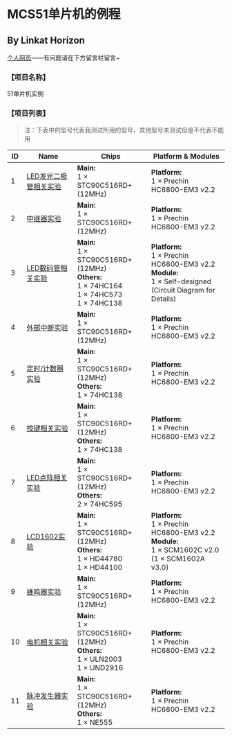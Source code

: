 # MCS51单片机的例程

By Linkat Horizon
-------

[个人网页](http://ebhorizon.cn)——有问题请在下方留言栏留言~

### 【项目名称】

51单片机实例

### 【项目列表】

> 注：下表中的型号代表我测试所用的型号，其他型号未测试但是不代表不能用

| ID   | Name                                                         | Chips                                                        | Platform & Modules                                           |
| ---- | ------------------------------------------------------------ | ------------------------------------------------------------ | ------------------------------------------------------------ |
| 1    | [LED发光二极管相关实验](https://github.com/ebhorizon/Embedded_System_MCS51/tree/master/1_LED) | **Main:**<br>1 × STC90C516RD+ (12MHz)                        | **Platform:**<br>1 × Prechin HC6800-EM3 v2.2                 |
| 2    | [中继器实验](https://github.com/ebhorizon/Embedded_System_MCS51/tree/master/2_Relay) | **Main:**<br/>1 × STC90C516RD+ (12MHz)                       | **Platform:**<br/>1 × Prechin HC6800-EM3 v2.2                |
| 3    | [LED数码管相关实验](https://github.com/ebhorizon/Embedded_System_MCS51/tree/master/3_LED_Segment_Displays) | **Main:**<br/>1 × STC90C516RD+ (12MHz)<br>**Others:**<br>1 × 74HC164<br>1 × 74HC573<br>1 × 74HC138 | **Platform:**<br/>1 × Prechin HC6800-EM3 v2.2<br/>**Module:**<br/>1 × Self-designed (Circuit Diagram for Details) |
| 4    | [外部中断实验](https://github.com/ebhorizon/Embedded_System_MCS51/tree/master/4_External_Interrupt) | **Main:**<br/>1 × STC90C516RD+ (12MHz)                       | **Platform:**<br/>1 × Prechin HC6800-EM3 v2.2                |
| 5    | [定时/计数器实验](https://github.com/ebhorizon/Embedded_System_MCS51/tree/master/5_Timer_Counter) | **Main:**<br/>1 × STC90C516RD+ (12MHz)<br/>**Others:**<br/>1 × 74HC138 | **Platform:**<br/>1 × Prechin HC6800-EM3 v2.2                |
| 6    | [按键相关实验](https://github.com/ebhorizon/Embedded_System_MCS51/tree/master/6_Keys) | **Main:**<br/>1 × STC90C516RD+ (12MHz)<br />**Others:**<br/>1 × 74HC138 | **Platform:**<br/>1 × Prechin HC6800-EM3 v2.2                |
| 7    | [LED点阵相关实验](https://github.com/ebhorizon/Embedded_System_MCS51/tree/master/7_LED_Lattice) | **Main:**<br/>1 × STC90C516RD+ (12MHz)<br />**Others:**<br/>2 × 74HC595 | **Platform:**<br/>1 × Prechin HC6800-EM3 v2.2                |
| 8    | [LCD1602实验](https://github.com/ebhorizon/Embedded_System_MCS51/tree/master/8_LCD1602) | **Main:**<br/>1 × STC90C516RD+ (12MHz)<br />**Others:**<br/>1 × HD44780<br/>1 × HD44100 | **Platform:**<br/>1 × Prechin HC6800-EM3 v2.2<br/>**Module:**<br/>1 × SCM1602C v2.0<br/>(1 × SCM1602A v3.0) |
| 9    | [蜂鸣器实验](https://github.com/ebhorizon/Embedded_System_MCS51/tree/master/9_Buzzer) | **Main:**<br/>1 × STC90C516RD+ (12MHz)                       | **Platform:**<br/>1 × Prechin HC6800-EM3 v2.2                |
| 10   | [电机相关实验](https://github.com/ebhorizon/Embedded_System_MCS51/tree/master/10_Motor) | **Main:**<br/>1 × STC90C516RD+ (12MHz)<br/>**Others:**<br/>1 × ULN2003<br/>1 × UND2916 | **Platform:**<br/>1 × Prechin HC6800-EM3 v2.2                |
| 11   | [脉冲发生器实验](https://github.com/ebhorizon/Embedded_System_MCS51/tree/master/11_Pulse_Generator) | **Main:**<br/>1 × STC90C516RD+ (12MHz)<br/>**Others:**<br/>1 × NE555 | **Platform:**<br/>1 × Prechin HC6800-EM3 v2.2                |

